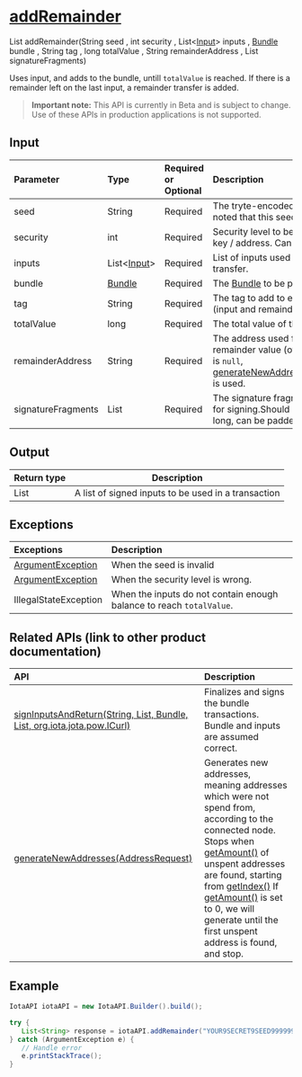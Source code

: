 
# [addRemainder](https://github.com/iotaledger/iota-java/blob/master/jota/src/main/java/org/iota/jota/IotaAPI.java#L1528)
 List<String> addRemainder(String seed , int security , List<[Input](https://github.com/iotaledger/iota-java/blob/master/jota/src/main/java/org/iota/jota/model/Input.java)> inputs , [Bundle](https://github.com/iotaledger/iota-java/blob/master/jota/src/main/java/org/iota/jota/model/Bundle.java) bundle , String tag , long totalValue , String remainderAddress , List<String> signatureFragments)

Uses input, and adds to the bundle, untill `totalValue` is reached. If there is a remainder left on the last input, a remainder transfer is added.
> **Important note:** This API is currently in Beta and is subject to change. Use of these APIs in production applications is not supported.

## Input
| Parameter       | Type | Required or Optional | Description |
|:---------------|:--------|:--------| :--------|
| seed | String | Required | The tryte-encoded seed. It should be noted that this seed is not transferred. |
| security | int | Required | Security level to be used for the private key / address. Can be 1, 2 or 3. |
| inputs | List<[Input](https://github.com/iotaledger/iota-java/blob/master/jota/src/main/java/org/iota/jota/model/Input.java)> | Required | List of inputs used for funding the transfer. |
| bundle | [Bundle](https://github.com/iotaledger/iota-java/blob/master/jota/src/main/java/org/iota/jota/model/Bundle.java) | Required | The [Bundle](https://github.com/iotaledger/iota-java/blob/master/jota/src/main/java/org/iota/jota/model/Bundle.java) to be populated. |
| tag | String | Required | The tag to add to each bundle entry (input and remainder) |
| totalValue | long | Required | The total value of the desired transaction |
| remainderAddress | String | Required | The address used for sending the remainder value (of the last input).   If this is `null`, [generateNewAddresses(AddressRequest)](https://github.com/iotaledger/iota-java/blob/master/jota/src/main/java/org/iota/jota/IotaAPI.java#L86) is used. |
| signatureFragments | List<String> | Required | The signature fragments (message), used for signing.Should be 2187 characters long, can be padded with 9s. |
    
## Output
| Return type | Description |
|--|--|
| List<String>  | A list of signed inputs to be used in a transaction |

## Exceptions
| Exceptions     | Description |
|:---------------|:--------|
| [ArgumentException](https://github.com/iotaledger/iota-java/blob/master/jota/src/main/java/org/iota/jota/error/ArgumentException.java) | When the seed is invalid |
| [ArgumentException](https://github.com/iotaledger/iota-java/blob/master/jota/src/main/java/org/iota/jota/error/ArgumentException.java) | When the security level is wrong. |
| IllegalStateException | When the inputs do not contain enough balance to reach `totalValue`. |

## Related APIs (link to other product documentation)
| API     | Description |
|:---------------|:--------|
| [signInputsAndReturn(String, List, Bundle, List, org.iota.jota.pow.ICurl)](https://github.com/iotaledger/iota-java/blob/master/jota/src/main/java/org/iota/jota/utils/IotaAPIUtils.java#L79) | Finalizes and signs the bundle transactions. Bundle and inputs are assumed correct. |
| [generateNewAddresses(AddressRequest)](https://github.com/iotaledger/iota-java/blob/master/jota/src/main/java/org/iota/jota/IotaAPI.java#L86) | Generates new addresses, meaning addresses which were not spend from, according to the connected node. Stops when [getAmount()](https://github.com/iotaledger/iota-java/blob/master/jota/src/main/java/org/iota/jota/builder/AddressRequest.java#L104) of unspent addresses are found, starting from [getIndex()](https://github.com/iotaledger/iota-java/blob/master/jota/src/main/java/org/iota/jota/builder/AddressRequest.java#L96) If [getAmount()](https://github.com/iotaledger/iota-java/blob/master/jota/src/main/java/org/iota/jota/builder/AddressRequest.java#L104) is set to 0, we will generate until the first unspent address is found, and stop. |

 ## Example
 
 ```Java
 IotaAPI iotaAPI = new IotaAPI.Builder().build();

try { 
    List<String> response = iotaAPI.addRemainder("YOUR9SECRET9SEED9999999...", 3, new List<Input>(new Input[]{inputs, inputs}), bundle, "TAG9ABDOZDTYHY9ALNTRW9WCINN", 515, "M9LNVCAWCXEYRAZQKONSQSWTCVZCMKEDDBUBEBRKLCETDNNNSYF9L9QEVSATNONEBRBQBN9EOUPOGGUTP", new List<String>(new String[]{"KULNMSVMUAJJISRYBTEMGETHR ... LXLRMKDLRTFHPKYINRXIUUVMU", "EKOFHDI9IRIAC9OHQWVSTXMRG ... SCFMG9SFYDDFMISXTRDBIODLX"}));
} catch (ArgumentException e) { 
    // Handle error
    e.printStackTrace(); 
}
 ```
